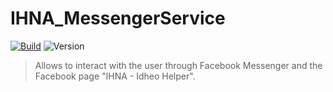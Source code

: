 # IHNA_MessengerService
[![Build](https://github.com/CorentinBacconnais/IHNA_MessengerService/workflows/Node%20CI/badge.svg)](https://github.com/CorentinBacconnais/IHNA_MessengerService/actions)
![Version](https://img.shields.io/github/v/tag/CorentinBacconnais/IHNA-MessengerService)

> Allows to interact with the user through Facebook Messenger and the Facebook page "IHNA - Idheo Helper".
